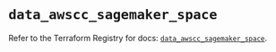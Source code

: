 # `data_awscc_sagemaker_space`

Refer to the Terraform Registry for docs: [`data_awscc_sagemaker_space`](https://registry.terraform.io/providers/hashicorp/awscc/0.70.0/docs/data-sources/sagemaker_space).
